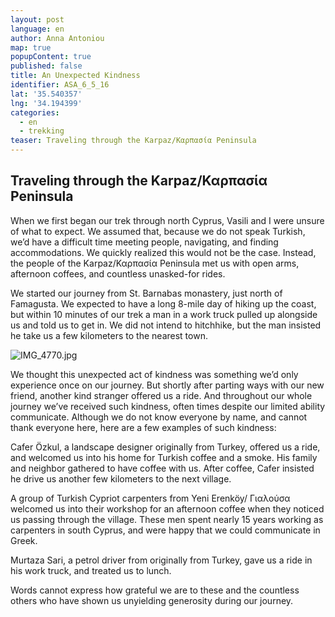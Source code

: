 ```yaml
---
layout: post
language: en
author: Anna Antoniou
map: true
popupContent: true
published: false
title: An Unexpected Kindness
identifier: ASA_6_5_16
lat: '35.540357'
lng: '34.194399'
categories:
  - en
  - trekking
teaser: Traveling through the Karpaz/Καρπασία Peninsula
---
```

## Traveling through the Karpaz/Καρπασία Peninsula 

When we first began our trek through north Cyprus, Vasili and I were unsure of what to expect. We assumed that, because we do not speak Turkish, we’d have a difficult time meeting people, navigating, and finding accommodations.  We quickly realized this would not be the case. Instead, the people of the Karpaz/Καρπασία Peninsula met us with open arms, afternoon coffees, and countless unasked-for rides. 

We started our journey from St. Barnabas monastery, just north of Famagusta. We expected to have a long 8-mile day of hiking up the coast, but within 10 minutes of our trek a man in a work truck pulled up alongside us and told us to get in. We did not intend to hitchhike, but the man insisted he take us a few kilometers to the nearest town.

![IMG_4770.jpg]({{site.baseurl}}/media/IMG_4770.jpg)

We thought this unexpected act of kindness was something we’d only experience once on our journey. But shortly after parting ways with our new friend, another kind stranger offered us a ride. And throughout our whole journey we’ve received such kindness, often times despite our limited ability communicate. Although we do not know everyone by name, and cannot thank everyone here, here are a few examples of such kindness: 



Cafer Özkul, a landscape designer originally from Turkey, offered us a ride, and welcomed us into his home for Turkish coffee and a smoke. His family and neighbor gathered to have coffee with us. After coffee, Cafer insisted he drive us another few kilometers to the next village.

A group of Turkish Cypriot carpenters from Yeni Erenköy/ Γιαλούσα welcomed us into their workshop for an afternoon coffee when they noticed us passing through the village. These men spent nearly 15 years working as carpenters in south Cyprus, and were happy that we could communicate in Greek. 

Murtaza Sari, a petrol driver from originally from Turkey, gave us a ride in his work truck, and treated us to lunch.  

Words cannot express how grateful we are to these and the countless others who have shown us unyielding generosity during our journey.
